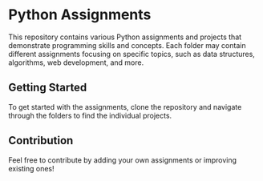 # Python Assignments

This repository contains various Python assignments and projects that demonstrate programming skills and concepts. Each folder may contain different assignments focusing on specific topics, such as data structures, algorithms, web development, and more.

## Getting Started

To get started with the assignments, clone the repository and navigate through the folders to find the individual projects.

## Contribution

Feel free to contribute by adding your own assignments or improving existing ones!